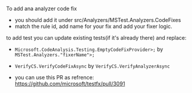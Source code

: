 To  add ana analyzer code fix
- you should add it under src/Analyzers/MSTest.Analyzers.CodeFixes
- match the rule id, add name for your fix and add your fixer logic.

to add test you can update existing tests(if it's already there) and replace:
- `Microsoft.CodeAnalysis.Testing.EmptyCodeFixProvider>;` by `MSTest.Analyzers."fixerName">;`
- `VerifyCS.VerifyCodeFixAsync` by `VerifyCS.VerifyAnalyzerAsync`

- you can use this PR as refrence: https://github.com/microsoft/testfx/pull/3091
